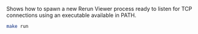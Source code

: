 <!--[metadata]
title = "Spawn viewer"
tags = ["spawn"]
-->


Shows how to spawn a new Rerun Viewer process ready to listen for TCP connections using an executable available in PATH.

```bash
make run
```
